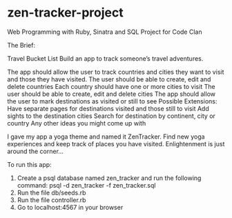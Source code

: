 # zen-tracker-project
Web Programming with Ruby, Sinatra and SQL Project for Code Clan

The Brief:

Travel Bucket List
Build an app to track someone’s travel adventures.

The app should allow the user to track countries and cities they want to visit and those they have visited.
The user should be able to create, edit and delete countries
Each country should have one or more cities to visit
The user should be able to create, edit and delete cities
The app should allow the user to mark destinations as visited or still to see
Possible Extensions:
Have separate pages for destinations visited and those still to visit
Add sights to the destination cities
Search for destination by continent, city or country
Any other ideas you might come up with

I gave my app a yoga theme and named it ZenTracker. Find new yoga experiences and keep track of places you have visited.
Enlightenment is just around the corner...

To run this app:
1. Create a psql database named zen_tracker and run the following command:
psql -d zen_tracker -f zen_tracker.sql
2. Run the file db/seeds.rb
3. Run the file controller.rb
4. Go to localhost:4567 in your browser

